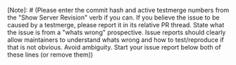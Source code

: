 [Note]: # (Please enter the commit hash and active testmerge numbers from the "Show Server Revision" verb if you can. If you believe the issue to be caused by a testmerge, please report it in its relative PR thread. State what the issue is from a "whats wrong" prospective. Issue reports should clearly allow maintainers to understand whats wrong and how to test/reproduce if that is not obvious. Avoid ambiguity. Start your issue report below both of these lines (or remove them))

[Admins]: # (If you are reporting a bug that occured AFTER you used varedit/admin buttons to alter an object out of normal operating conditions, please verify that you can re-create the bug without the varedit usage/admin buttons before reporting the issue.)
